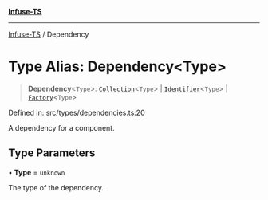 [**Infuse-TS**](../README.md)

***

[Infuse-TS](../README.md) / Dependency

# Type Alias: Dependency\<Type\>

> **Dependency**\<`Type`\>: [`Collection`](Collection.md)\<`Type`\> \| [`Identifier`](Identifier.md)\<`Type`\> \| [`Factory`](Factory.md)\<`Type`\>

Defined in: src/types/dependencies.ts:20

A dependency for a component.

## Type Parameters

• **Type** = `unknown`

The type of the dependency.
